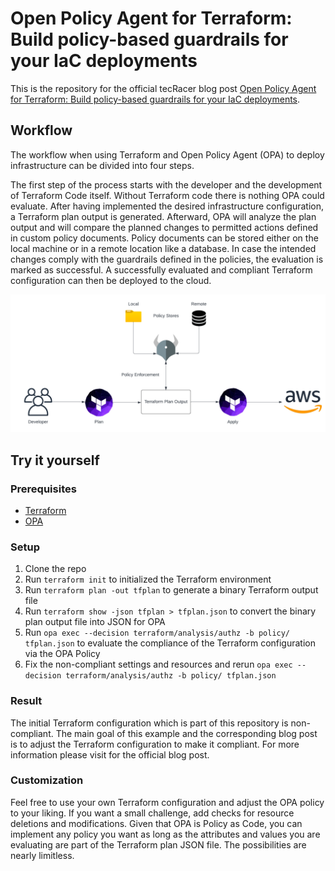 # Open Policy Agent for Terraform: Build policy-based guardrails for your IaC deployments

This is the repository for the official tecRacer blog post [Open Policy Agent for Terraform: Build policy-based guardrails for your IaC deployments]().

## Workflow

The workflow when using Terraform and Open Policy Agent (OPA) to deploy infrastructure can be divided into four steps.

The first step of the process starts with the developer and the development of Terraform Code itself. Without Terraform code there is nothing OPA could evaluate. After having implemented the desired infrastructure configuration, a Terraform plan output is generated. Afterward, OPA will analyze the plan output and will compare the planned changes to permitted actions defined in custom policy documents. Policy documents can be stored either on the local machine or in a remote location like a database. In case the intended changes comply with the guardrails defined in the policies, the evaluation is marked as successful. A successfully evaluated and compliant Terraform configuration can then be deployed to the cloud.

![Workflow](media/workflow.png)

## Try it yourself

### Prerequisites

- [Terraform](https://developer.hashicorp.com/terraform/downloads)
- [OPA](https://www.openpolicyagent.org/docs/latest/#running-opa) 

### Setup

1. Clone the repo
2. Run `terraform init` to initialized the Terraform environment
3. Run `terraform plan -out tfplan` to generate a binary Terraform output file
3. Run `terraform show -json tfplan > tfplan.json` to convert the binary plan output file into JSON for OPA
5. Run `opa exec --decision terraform/analysis/authz -b policy/ tfplan.json` to evaluate the compliance of the Terraform configuration via the OPA Policy
6. Fix the non-compliant settings and resources and rerun `opa exec --decision terraform/analysis/authz -b policy/ tfplan.json`

### Result

The initial Terraform configuration which is part of this repository is non-compliant. The main goal of this example and the corresponding blog post is to adjust the Terraform configuration to make it compliant. For more information please visit []() for the official blog post.

### Customization

Feel free to use your own Terraform configuration and adjust the OPA policy to your liking. If you want a small challenge, add checks for resource deletions and modifications. Given that OPA is Policy as Code, you can implement any policy you want as long as the attributes and values you are evaluating are part of the Terraform plan JSON file. The possibilities are nearly limitless.

